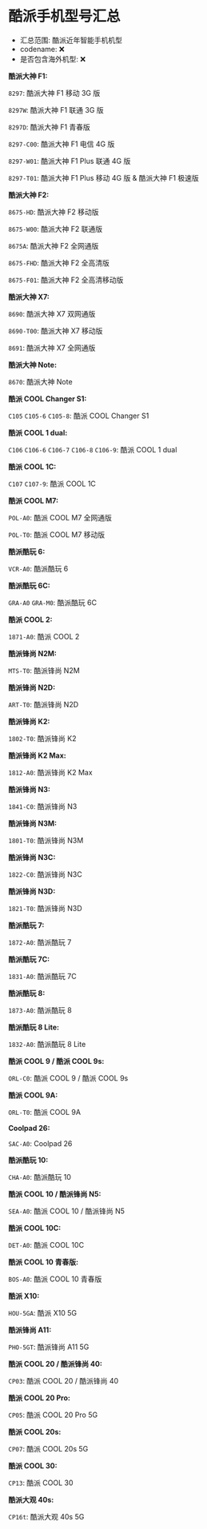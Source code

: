# 酷派手机型号汇总

- 汇总范围: 酷派近年智能手机机型
- codename: ❌
- 是否包含海外机型: ❌

**酷派大神 F1:**

`8297`: 酷派大神 F1 移动 3G 版

`8297W`: 酷派大神 F1 联通 3G 版

`8297D`: 酷派大神 F1 青春版

`8297-C00`: 酷派大神 F1 电信 4G 版

`8297-W01`: 酷派大神 F1 Plus 联通 4G 版

`8297-T01`: 酷派大神 F1 Plus 移动 4G 版 & 酷派大神 F1 极速版​

**酷派大神 F2:**

`8675-HD`: 酷派大神 F2 移动版

`8675-W00`: 酷派大神 F2 联通版

`8675A`: 酷派大神 F2 全网通版

`8675-FHD`: 酷派大神 F2 全高清版

`8675-F01`: 酷派大神 F2 全高清移动版​​

**酷派大神 X7:​**

`8690`: 酷派大神 X7 双网通版

`8690-T00`: 酷派大神 X7 移动版

`8691`: 酷派大神 X7 全网通版 

**酷派大神 Note:**

`8670`: 酷派大神 Note​

**酷派 COOL Changer S1:**

`C105` `C105-6` `C105-8`: 酷派 COOL Changer S1

**酷派 COOL 1 dual:**

`C106` `C106-6` `C106-7` `C106-8` `C106-9`: 酷派 COOL 1 dual

**酷派 COOL 1C:**

`C107` `C107-9`: 酷派 COOL 1C

**酷派 COOL M7:**

`POL-A0`: 酷派 COOL M7 全网通版

`POL-T0`: 酷派 COOL M7 移动版

**酷派酷玩 6:**

`VCR-A0`: 酷派酷玩 6

**酷派酷玩 6C:**

`GRA-A0` `GRA-M0`: 酷派酷玩 6C

**酷派 COOL 2:**

`1871-A0`: 酷派 COOL 2

**酷派锋尚 N2M:**

`MTS-T0`: 酷派锋尚 N2M

**酷派锋尚 N2D:**

`ART-T0`: 酷派锋尚 N2D

**酷派锋尚 K2:**

`1802-T0`: 酷派锋尚 K2

**酷派锋尚 K2 Max:**

`1812-A0`: 酷派锋尚 K2 Max

**酷派锋尚 N3:**

`1841-C0`: 酷派锋尚 N3

**酷派锋尚 N3M:**

`1801-T0`: 酷派锋尚 N3M

**酷派锋尚 N3C:**

`1822-C0`: 酷派锋尚 N3C

**酷派锋尚 N3D:**

`1821-T0`: 酷派锋尚 N3D

**酷派酷玩 7:**

`1872-A0`: 酷派酷玩 7

**酷派酷玩 7C:**

`1831-A0`: 酷派酷玩 7C

**酷派酷玩 8:**

`1873-A0`: 酷派酷玩 8

**酷派酷玩 8 Lite:**

`1832-A0`: 酷派酷玩 8 Lite

**酷派 COOL 9 / 酷派 COOL 9s:**

`ORL-C0`: 酷派 COOL 9 / 酷派 COOL 9s

**酷派 COOL 9A:**

`ORL-T0`: 酷派 COOL 9A

**Coolpad 26:**

`SAC-A0`: Coolpad 26

**酷派酷玩 10:**

`CHA-A0`: 酷派酷玩 10

**酷派 COOL 10 / 酷派锋尚 N5:**

`SEA-A0`: 酷派 COOL 10 / 酷派锋尚 N5

**酷派 COOL 10C:**

`DET-A0`: 酷派 COOL 10C

**酷派 COOL 10 青春版:**

`BOS-A0`: 酷派 COOL 10 青春版

**酷派 X10:**

`HOU-5GA`: 酷派 X10 5G

**酷派锋尚 A11:**

`PHO-5GT`: 酷派锋尚 A11 5G

**酷派 COOL 20 / 酷派锋尚 40:**

`CP03`: 酷派 COOL 20 / 酷派锋尚 40

**酷派 COOL 20 Pro:**

`CP05`: 酷派 COOL 20 Pro 5G

**酷派 COOL 20s:**

`CP07`: 酷派 COOL 20s 5G

**酷派 COOL 30:**

`CP13`: 酷派 COOL 30

**酷派大观 40s:**

`CP16t`: 酷派大观 40s 5G